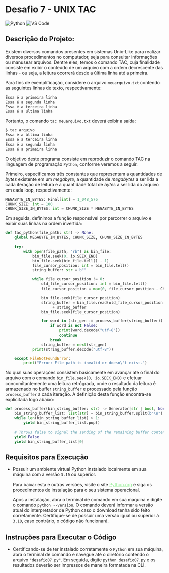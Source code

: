 # Desafio 7 - UNIX TAC
![Python](https://img.shields.io/badge/Python-512BD4?style=flat&logo=python&logoColor=yellow)
![VS Code](https://img.shields.io/badge/VScode-007ACC?style=flat&logo=visualstudiocode&logoColor=white)

## Descrição do Projeto:
Existem diversos comandos presentes em sistemas Unix-Like para realizar diversos
procedimentos no computador, seja para consultar informações ou manusear arquivos. Dentre
eles, temos o comando TAC, cuja finalidade consiste em exibir o conteúdo de um arquivo com
a ordem decrescente das linhas - ou seja, a leitura ocorrerá desde a última linha até a
primeira.

Para fins de exemplificação, considere o arquivo `meuarquivo.txt` contendo as seguintes
linhas de texto, respectivamente:

```bash
Essa é a primeira linha
Essa é a segunda linha
Essa é a terceira linha
Essa é a última linha
```

Portanto, o comando `tac meuarquivo.txt` deverá exibir a saída:

```bash
$ tac arquivo
Essa é a última linha
Essa é a terceira linha
Essa é a segunda linha
Essa é a primeira linha
```

O objetivo deste programa consiste em reproduzir o comando TAC na linguagem de programação `Python`, conforme veremos a seguir.

Primeiro, especificamos três constantes que representam a quantidades de _bytes_ existente
em um _megabyte_, a quantidade de _megabytes_ a ser lida a cada iteração de leitura e a
quantidade total de _bytes_ a ser lida do arquivo em cada loop, respectivamente:

```python
MEGABYTE_IN_BYTES: Final[int] = 1_048_576
CHUNK_SIZE: int = 100
CHUNK_SIZE_IN_BYTES: int = CHUNK_SIZE * MEGABYTE_IN_BYTES
```

Em seguida, definimos a função responsável por percorrer o arquivo e exibir suas linhas na
ordem invertida:

```python
def tac_python(file_path: str) -> None:
    global MEGABYTE_IN_BYTES, CHUNK_SIZE, CHUNK_SIZE_IN_BYTES

    try:
        with open(file_path, "rb") as bin_file:
            bin_file.seek(0, io.SEEK_END)
            bin_file.seek(bin_file.tell() - 1)
            file_cursor_position: int = bin_file.tell()
            string_buffer: str = b""

            while file_cursor_position != 0:
                old_file_cursor_position: int = bin_file.tell()
                file_cursor_position = max(0, file_cursor_position - CHUNK_SIZE)

                bin_file.seek(file_cursor_position)
                string_buffer = bin_file.read(old_file_cursor_position - file_cursor_position)\
                     + string_buffer
                bin_file.seek(file_cursor_position)

                for word in (str_gen := process_buffer(string_buffer)):
                    if word is not False:
                        print(word.decode("utf-8"))
                        continue
                    break
                string_buffer = next(str_gen)
            print(string_buffer.decode("utf-8"))

    except FileNotFoundError:
        print("Error: File path is invalid or doesn\'t exist.")
```

No qual suas operações consistem basicamente em avançar até o final do arquivo com o
comando `bin_file.seek(0, io.SEEK_END)` e efetuar concomitantemente uma leitura
retrógrada, onde o resultado da leitura é armazenado no buffer `string_buffer` e
processado pela função `process_buffer` a cada iteração. A definição desta função
encontra-se explicitada logo abaixo:

```python
def process_buffer(bin_string_buffer: str) -> Generator[str | bool, None, str]:
    bin_string_buffer_list: list[str] = bin_string_buffer.split(b"\n")
    while len(bin_string_buffer_list) > 1:
        yield bin_string_buffer_list.pop()

    # Throws false to signal the sending of the remaining buffer contents.
    yield False
    yield bin_string_buffer_list[0]
```

## Requisitos para Execução
- Possuir um ambiente virtual Python instalado localmente em sua máquina com a
versão `3.10` ou superior.

    Para baixar esta e outras versões, visite o site
    <a target="_blank" href="https://www.python.org/downloads/" style="color: lightgreen">Python.org</a>
    e siga os procedimentos de instalação para o
    seu sistema operacional.

    Após a instalação, abra o terminal de comando em sua máquina e digite o comando
    `python --version`. O comando deverá informar a versão atual do interpretador de
    Python caso o download tenha sido feito corretamente. Certifique-se de possuir uma
    versão igual ou superior à `3.10`, caso contrário, o código não funcionará.

## Instruções para Executar o Código
- Certificando-se de ter instalado corretamente o `Python` em sua
máquina, abra o terminal de comando e navegue até o diretório contendo o arquivo
`"desafio07.py"`. Em seguida, digite `python desafio07.py`
e os resultados deverão ser impressos de maneira formatada na CLI.
